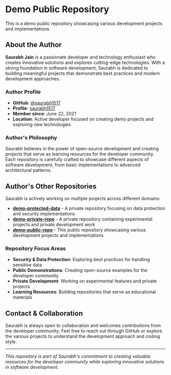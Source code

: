 # Demo Public Repository

This is a demo public repository showcasing various development projects and implementations.

## About the Author

**Saurabh Jain** is a passionate developer and technology enthusiast who creates innovative solutions and explores cutting-edge technologies. With a strong foundation in software development, Saurabh is dedicated to building meaningful projects that demonstrate best practices and modern development approaches.

### Author Profile
- **GitHub**: [@saurabh1517](https://github.com/saurabh1517)
- **Profile**: [saurabh1517](https://github.com/saurabh1517)
- **Member since**: June 22, 2021
- **Location**: Active developer focused on creating demo projects and exploring new technologies

### Author's Philosophy
Saurabh believes in the power of open-source development and creating projects that serve as learning resources for the developer community. Each repository is carefully crafted to showcase different aspects of software development, from basic implementations to advanced architectural patterns.

## Author's Other Repositories

Saurabh is actively working on multiple projects across different domains:

- **[demo-protected-data](https://github.com/saurabh1517/demo-protected-data)** - A private repository focusing on data protection and security implementations
- **[demo-private-repo](https://github.com/saurabh1517/demo-private-repo)** - A private repository containing experimental projects and private development work
- **[demo-public-repo](https://github.com/saurabh1517/demo-public-repo)** - This public repository showcasing various development projects and implementations

### Repository Focus Areas
- **Security & Data Protection**: Exploring best practices for handling sensitive data
- **Public Demonstrations**: Creating open-source examples for the developer community
- **Private Development**: Working on experimental features and private projects
- **Learning Resources**: Building repositories that serve as educational materials

## Contact & Collaboration

Saurabh is always open to collaboration and welcomes contributions from the developer community. Feel free to reach out through GitHub or explore the various projects to understand the development approach and coding style.

---

*This repository is part of Saurabh's commitment to creating valuable resources for the developer community while exploring innovative solutions in software development.*